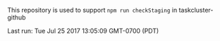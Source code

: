 This repository is used to support `npm run checkStaging` in taskcluster-github

Last run: Tue Jul 25 2017 13:05:09 GMT-0700 (PDT)